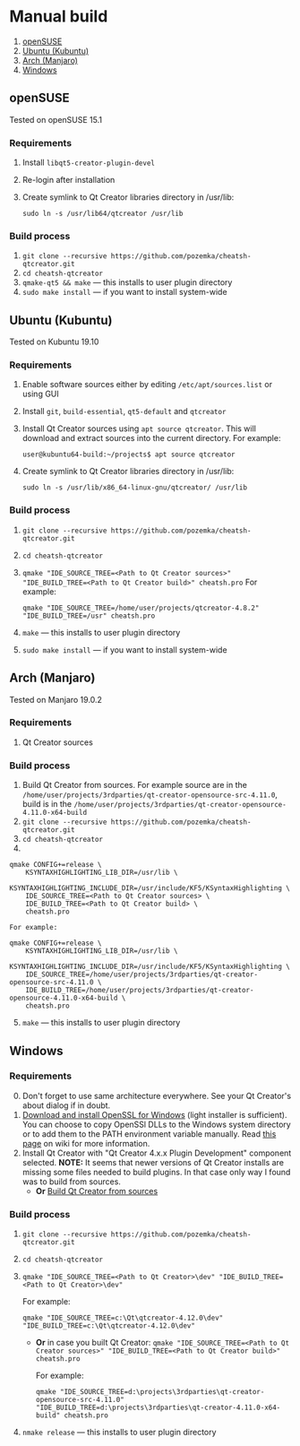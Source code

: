 # Manual build

1. [openSUSE](#openSUSE)
2. [Ubuntu (Kubuntu)](#ubuntu-kubuntu)
3. [Arch (Manjaro)](#arch-manjaro)
4. [Windows](#Windows)

## openSUSE
Tested on openSUSE 15.1
### Requirements
1. Install `libqt5-creator-plugin-devel`
2. Re-login after installation
3. Create symlink to Qt Creator libraries directory in /usr/lib:

    `sudo ln -s /usr/lib64/qtcreator /usr/lib`

### Build process
1. `git clone --recursive https://github.com/pozemka/cheatsh-qtcreator.git`
2. `cd cheatsh-qtcreator`
3. `qmake-qt5 && make` — this installs to user plugin directory
4. `sudo make install` — if you want to install system-wide

## Ubuntu (Kubuntu)
Tested on Kubuntu 19.10
### Requirements
1. Enable software sources either by editing `/etc/apt/sources.list` or using GUI
2. Install `git`, `build-essential`, `qt5-default` and `qtcreator`
3. Install Qt Creator sources using `apt source qtcreator`. This will download and extract sources into the current directory. For example:

    `user@kubuntu64-build:~/projects$ apt source qtcreator`
    
4. Create symlink to Qt Creator libraries directory in /usr/lib:

    `sudo ln -s /usr/lib/x86_64-linux-gnu/qtcreator/ /usr/lib`

### Build process
1. `git clone --recursive https://github.com/pozemka/cheatsh-qtcreator.git`
2. `cd cheatsh-qtcreator`
3. `qmake "IDE_SOURCE_TREE=<Path to Qt Creator sources>" "IDE_BUILD_TREE=<Path to Qt Creator build>" cheatsh.pro`
    For example:
    
    `qmake "IDE_SOURCE_TREE=/home/user/projects/qtcreator-4.8.2" "IDE_BUILD_TREE=/usr" cheatsh.pro`
    
4. `make` — this installs to user plugin directory
5. `sudo make install` — if you want to install system-wide


## Arch (Manjaro)
Tested on Manjaro 19.0.2
### Requirements
1. Qt Creator sources

### Build process
1. Build Qt Creator from sources. For example source are in the `/home/user/projects/3rdparties/qt-creator-opensource-src-4.11.0`, build is in the `/home/user/projects/3rdparties/qt-creator-opensource-4.11.0-x64-build`
2. `git clone --recursive https://github.com/pozemka/cheatsh-qtcreator.git`
3. `cd cheatsh-qtcreator`
4.
```
qmake CONFIG+=release \
    KSYNTAXHIGHLIGHTING_LIB_DIR=/usr/lib \
    KSYNTAXHIGHLIGHTING_INCLUDE_DIR=/usr/include/KF5/KSyntaxHighlighting \
    IDE_SOURCE_TREE=<Path to Qt Creator sources> \
    IDE_BUILD_TREE=<Path to Qt Creator build> \
    cheatsh.pro
```
    For example:
```
qmake CONFIG+=release \
    KSYNTAXHIGHLIGHTING_LIB_DIR=/usr/lib \
    KSYNTAXHIGHLIGHTING_INCLUDE_DIR=/usr/include/KF5/KSyntaxHighlighting \
    IDE_SOURCE_TREE=/home/user/projects/3rdparties/qt-creator-opensource-src-4.11.0 \
    IDE_BUILD_TREE=/home/user/projects/3rdparties/qt-creator-opensource-4.11.0-x64-build \
    cheatsh.pro
```
5. `make` — this installs to user plugin directory

## Windows
### Requirements
0. Don't forget to use same architecture everywhere. See your Qt Creator's about dialog if in doubt.
1. [Download and install OpenSSL for Windows](https://slproweb.com/products/Win32OpenSSL.html) (light installer is sufficient). You can choose to copy OpenSSl DLLs to the Windows system directory or to add them to the PATH environment variable manually. Read [this page](https://github.com/pozemka/cheatsh-qtcreator/wiki/OpenSSL) on wiki for more information.
2. Install Qt Creator with "Qt Creator 4.x.x Plugin Development" component selected. **NOTE:** It seems that newer versions of Qt Creator installs are missing some files needed to build plugins. In that case only way I found was to build from sources.
    * **Or** [Build Qt Creator from sources](https://wiki.qt.io/Building_Qt_Creator_from_Git)

### Build process
1. `git clone --recursive https://github.com/pozemka/cheatsh-qtcreator.git`
2. `cd cheatsh-qtcreator`
3. `qmake "IDE_SOURCE_TREE=<Path to Qt Creator>\dev" "IDE_BUILD_TREE=<Path to Qt Creator>\dev"`

    For example:
    
    `qmake "IDE_SOURCE_TREE=c:\Qt\qtcreator-4.12.0\dev" "IDE_BUILD_TREE=c:\Qt\qtcreator-4.12.0\dev"`
    * **Or** in case you built Qt Creator:
      `qmake "IDE_SOURCE_TREE=<Path to Qt Creator sources>" "IDE_BUILD_TREE=<Path to Qt Creator build>" cheatsh.pro`

      For example:
    
      `qmake "IDE_SOURCE_TREE=d:\projects\3rdparties\qt-creator-opensource-src-4.11.0" "IDE_BUILD_TREE=d:\projects\3rdparties\qt-creator-4.11.0-x64-build" cheatsh.pro`
4. `nmake release` — this installs to user plugin directory
